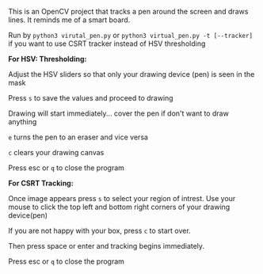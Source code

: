 This is an OpenCV project that tracks a pen around the screen and draws lines. It reminds me of a smart board.

Run by `python3 virutal_pen.py` or `python3 virtual_pen.py -t [--tracker]` if you want to use CSRT tracker instead of HSV thresholding

**For HSV: Thresholding:**

Adjust the HSV sliders so that only your drawing device (pen) is seen in the mask

Press `s` to save the values and proceed to drawing

Drawing will start immediately... cover the pen if don't want to draw anything

`e` turns the pen to an eraser and vice versa

`c` clears your drawing canvas

Press esc or `q` to close the program


**For CSRT Tracking:**

Once image appears press `s` to select your region of intrest. Use your mouse to click the top left and bottom right corners of your drawing device(pen)

If you are not happy with your box, press `c` to start over.

Then press space or enter and tracking begins immediately.

Press esc or `q` to close the program

